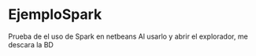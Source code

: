 # EjemploSpark
Prueba de el uso de Spark en netbeans
Al usarlo y abrir el explorador, me descara la BD
